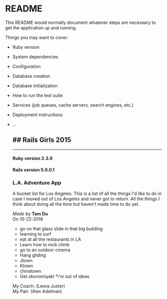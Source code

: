 # README

This README would normally document whatever steps are necessary to get the
application up and running.

Things you may want to cover:

* Ruby version

* System dependencies

* Configuration

* Database creation

* Database initialization

* How to run the test suite

* Services (job queues, cache servers, search engines, etc.)

* Deployment instructions

* ...


   <h2>  ## Rails Girls 2015 </h2>

    ---

    #### Ruby version 2.3.0
    #### Rails version 5.0.0.1

    ### L.A. Adventure App

    A bucket list for Los Angeles. This is a list of all the things I'd like to do in case I moved out of Los Angeles and never got to return. All the things I think about doing all the time but haven't made time to do yet.

    *Made by* **Tam Du**  
    On 10-22-2016  

    * go on that glass slide in that big building 
    * learning to surf 
    * eat at all the restaurants in LA 
    * Learn how to rock climb 
    * go to an outdoor cinema 
    * Hang gliding 
    * Jtown 
    * Ktown 
    * chinatown 
    * Get okonomiyaki
    *i'm out of ideas

    My Coach: (Leora Juster)  
    My Pair: (Alex Adelman)